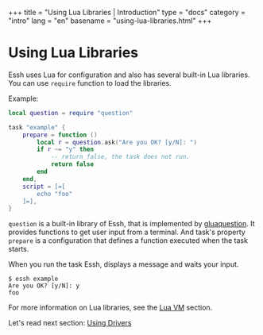 +++
title = "Using Lua Libraries | Introduction"
type = "docs"
category = "intro"
lang = "en"
basename = "using-lua-libraries.html"
+++

# Using Lua Libraries

Essh uses Lua for configuration and also has several built-in Lua libraries. You can use `require` function to load the libraries.

Example:

~~~lua
local question = require "question"

task "example" {
    prepare = function ()
        local r = question.ask("Are you OK? [y/N]: ")
        if r ~= "y" then
            -- return false, the task does not run.
            return false
        end
    end,
    script = [=[
        echo "foo"
    ]=],
}
~~~

`question` is a built-in library of Essh, that is implemented by [gluaquestion](https://github.com/kohkimakimoto/gluaquestion). It provides functions to get user input from a terminal.
And task's property `prepare` is a configuration that defines a function executed when the task starts.

When you run the task Essh, displays a message and waits your input.

~~~
$ essh example
Are you OK? [y/N]: y
foo
~~~

For more information on Lua libraries, see the [Lua VM](/essh/docs/en/lua-vm.html) section.

Let's read next section: [Using Drivers](using-drivers.html)
